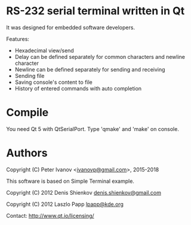 RS-232 serial terminal written in Qt
====================================
It was designed for embedded software developers.

Features:
 * Hexadecimal view/send
 * Delay can be defined separately for common characters and newline character
 * Newline can be defined separately for sending and receiving
 * Sending file
 * Saving console's content to file
 * History of entered commands with auto completion

Compile
=======
You need Qt 5 with QtSerialPort. Type 'qmake' and 'make' on console.

Authors
=======
Copyright (C) Peter Ivanov &lt;ivanovp@gmail.com&gt;, 2015-2018

This software is based on Simple Terminal example.

Copyright (C) 2012 Denis Shienkov <denis.shienkov@gmail.com>

Copyright (C) 2012 Laszlo Papp <lpapp@kde.org>

Contact: http://www.qt.io/licensing/

